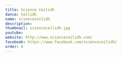 ```yaml
---
title: Science Ceilidh
dance: Ceilidh
name: scienceceilidh
description:
thumbnail: scienceceilidh.jpg
youtube: 
website: http://www.scienceceilidh.com/
facebook: https://www.facebook.com/scienceceilidh/
order: 6
---
```

